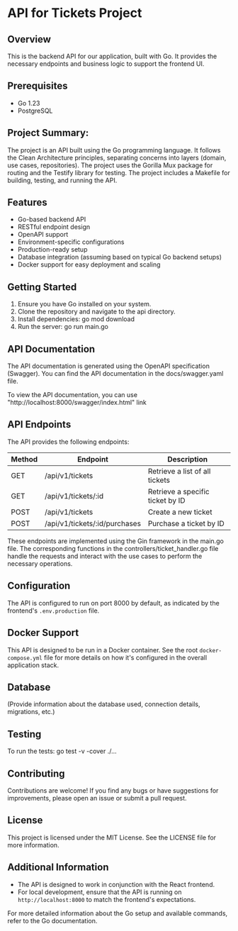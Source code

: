 # API for Tickets Project

## Overview
This is the backend API for our application, built with Go. It provides the necessary endpoints and business logic to support the frontend UI.

## Prerequisites
- Go 1.23
- PostgreSQL

## Project Summary:
The project is an API built using the Go programming language.
It follows the Clean Architecture principles, separating concerns into layers (domain, use cases, repositories).
The project uses the Gorilla Mux package for routing and the Testify library for testing.
The project includes a Makefile for building, testing, and running the API.

## Features
- Go-based backend API
- RESTful endpoint design
- OpenAPI support
- Environment-specific configurations
- Production-ready setup
- Database integration (assuming based on typical Go backend setups)
- Docker support for easy deployment and scaling

## Getting Started
1. Ensure you have Go installed on your system.
2. Clone the repository and navigate to the api directory.
3. Install dependencies:
    go mod download
4. Run the server:
    go run main.go

## API Documentation
The API documentation is generated using the OpenAPI specification (Swagger). You can find the API documentation in the docs/swagger.yaml file.

To view the API documentation, you can use "http://localhost:8000/swagger/index.html" link

## API Endpoints
The API provides the following endpoints:

| Method | Endpoint                      | Description                          |
|--------|-------------------------------|--------------------------------------|
| GET    | /api/v1/tickets               | Retrieve a list of all tickets       |
| GET    | /api/v1/tickets/:id           | Retrieve a specific ticket by ID     |
| POST   | /api/v1/tickets               | Create a new ticket                  |
| POST   | /api/v1/tickets/:id/purchases | Purchase a ticket by ID              |

These endpoints are implemented using the Gin framework in the main.go file. The corresponding functions in the controllers/ticket_handler.go file handle the requests and interact with the use cases to perform the necessary operations.

## Configuration
The API is configured to run on port 8000 by default, as indicated by the frontend's `.env.production` file.

## Docker Support
This API is designed to be run in a Docker container. See the root `docker-compose.yml` file for more details on how it's configured in the overall application stack.

## Database
(Provide information about the database used, connection details, migrations, etc.)

## Testing
To run the tests:
    go test -v -cover ./...

## Contributing
Contributions are welcome! If you find any bugs or have suggestions for improvements, please open an issue or submit a pull request.

## License
This project is licensed under the MIT License. See the LICENSE file for more information.

## Additional Information
- The API is designed to work in conjunction with the React frontend.
- For local development, ensure that the API is running on `http://localhost:8000` to match the frontend's expectations.

For more detailed information about the Go setup and available commands, refer to the Go documentation.